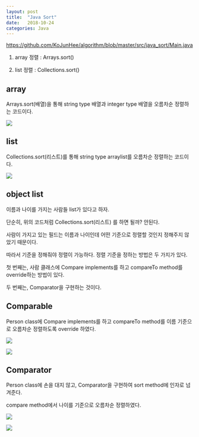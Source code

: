 ```yaml
---
layout: post
title:  "Java Sort"
date:   2018-10-24
categories: Java
---
```


<https://github.com/KoJunHee/algorithm/blob/master/src/java_sort/Main.java>

1. array 정렬 : Arrays.sort() 

2. list 정렬 : Collections.sort()

## array

Arrays.sort(배열)을 통해 string type 배열과 integer type 배열을 오름차순 정렬하는 코드이다. 

![](/image/javaSort01.png)

## list

Collections.sort(리스트)를 통해 string type arraylist를 오름차순 정렬하는 코드이다. 

![](/image/javaSort02.png)

## object list

이름과 나이를 가지는 사람들 list가 있다고 하자. 

단순히, 위의 코드처럼 Collections.sort(리스트) 를 하면 될까? 안된다. 

사람이 가지고 있는 필드는 이름과 나이인데 어떤 기준으로 정렬할 것인지 정해주지 않았기 때문이다. 

따라서 기준을 정해줘야 정렬이 가능하다. 정렬 기준을 정하는 방법은 두 가지가 있다.

첫 번째는, 사람 클래스에 Compare implements를 하고 compareTo method를 override하는 방법이 있다.

두 번째는, Comparator을 구현하는 것이다.

## Comparable

Person class에 Compare implements를 하고 compareTo method를 이름 기준으로 오름차순 정렬하도록 override 하였다.

![](/image/javaSort03.png)

![](/image/javaSort04.png)

## Comparator

Person class에 손을 대지 않고, Comparator을 구현하여 sort method에 인자로 넘겨준다. 

compare method에서 나이를 기준으로 오름차순 정렬하였다.

![](/image/javaSort05.png)

![](/image/javaSort06.png)



